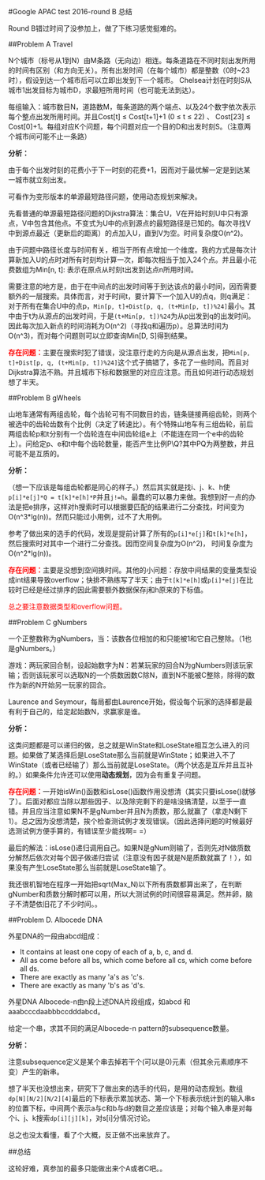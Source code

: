 #Google APAC test 2016-round B 总结

Round B错过时间了没参加上，做了下练习感觉挺难的。

##Problem A Travel

N个城市（标号从1到N）由M条路（无向边）相连。每条道路在不同时刻出发所用的时间有区别（和方向无关）。所有出发时间（在每个城市）都是整数（0时~23时），假设到达一个城市后可以立即出发到下一个城市。 Chelsea计划在时刻S从城市1出发目标为城市D，求最短所用时间（也可能无法到达）。

每组输入：城市数目N，道路数M，每条道路的两个端点、以及24个数字依次表示每个整点出发所用时间。并且Cost[t] ≤ Cost[t+1]+1 (0 ≤ t ≤ 22) 、 Cost[23] ≤ Cost[0]+1。每组对应K个问题，每个问题对应一个目的D和出发时刻S。（注意两个城市间可能不止一条路）

**分析：**

由于每个出发时刻的花费小于下一时刻的花费+1，因而对于最优解一定是到达某一城市就立刻出发。

可看作为变形版本的单源最短路径问题，使用动态规划来解决。

先看普通的单源最短路径问题的Dijkstra算法：集合U，V在开始时刻U中只有源点，V中包含其他点。不变式为U中的点到源点的最短路径是已知的。每次寻找V中到源点最近（更新后的距离）的点加入U，直到V为空。时间复杂度O(n^2)。

由于问题中路径长度与时间有关，相当于所有点增加一个维度。我的方式是每次计算新加入U的点时对所有时刻均计算一次，即每次相当于加入24个点。并且最小花费数组为Min[n, t]: 表示在原点从时刻t出发到达点n所用时间。

需要注意的地方是，由于在中间点的出发时间等于到达该点的最小时间，因而需要额外的一层搜索。具体而言，对于时间t，要计算下一个加入U的点q，则q满足：对于所有在集合U中的点p，`Min[p, t]+Dist[p, q, (t+Min[p, t])%24]`最小。其中由于t为从源点的出发时间，于是`(t+Min[p, t])%24`为从p出发到q的出发时间。因此每次加入新点的时间消耗为O(n^2)（寻找q和遍历p）。总算法时间为O(n^3)，而对每个问题则可以立即查询Min[D, S]得到结果。

<font color="#FF0000">**存在问题：**</font>主要在搜索时犯了错误，没注意行走的方向是从源点出发，把`Min[p, t]+Dist[p, q, (t+Min[p, t])%24]`这个式子搞错了，多花了一些时间。而且对Dijkstra算法不熟。并且城市下标和数据里的对应应注意。而且如何进行动态规划想了半天。

##Problem B gWheels

山地车通常有两组齿轮，每个齿轮可有不同数目的齿，链条链接两组齿轮，则两个被选中的齿轮齿数有个比例（决定了转速比）。有个特殊山地车有三组齿轮，前后两组齿轮p和t分别有一个齿轮连在中间齿轮组e上（不能连在同一个e中的齿轮上）。问给定p、e和t中每个齿轮数量，能否产生比例P\Q?其中PQ为两整数，并且可能不是互质的。

**分析：**

（想一下应该是每组齿轮都是同心的样子。）然后其实就是找i、j、k、h使`p[i]*e[j]*Q = t[k]*e[h]*P`并且`j!=h`。最蠢的可以暴力来做。我想到好一点的办法是把e排序，这样对h搜索时可以根据要匹配的结果进行二分查找，时间变为O(n^3\*lg(n))。然而只能过小用例，过不了大用例。

参考了做出来的选手的代码，发现是提前计算了所有的`p[i]*e[j]`和`t[k]*e[h]`，然后搜索时对其中一个进行二分查找。因而空间复杂度为O(n^2)， 时间复杂度为O(n^2\*lg(n))。

<font color="#FF0000">**存在问题：**</font>主要是没想到空间换时间。其他的小问题：存放中间结果的变量类型设成int结果导致overflow；快排不熟练写了半天；由于`t[k]*e[h]`或`p[i]*e[j]`在比较时已经是经过排序的因此需要额外数据保存j和h原来的下标值。

<font color="#FF0000">总之要注意数据类型和overflow问题。</font>

##Problem C gNumbers

一个正整数称为gNumbers，当：该数各位相加的和只能被1和它自己整除。（1也是gNumbers。）

游戏：两玩家回合制，设起始数字为N：若某玩家的回合N为gNumbers则该玩家输；否则该玩家可以选取N的一个质数因数C除N，直到N不能被C整除，除得的数作为新的N开始另一玩家的回合。

Laurence and Seymour，每局都由Laurence开始，假设每个玩家的选择都是最有利于自己的，给定起始数N，求赢家是谁。

**分析：**

这类问题都是可以递归的做，总之就是WinState和LoseState相互怎么进入的问题。如果做了某选择后是LoseState那么当前就是WinState；如果进入不了WinState（或者已经输了）那么当前就是LoseState。（两个状态是互斥并且互补的。）如果条件允许还可以使用**动态规划**，因为会有重复子问题。

<font color="#FF0000">**存在问题：**</font>一开始isWin()函数和isLose()函数作用没想清（其实只要isLose()就够了）。后面对都应当除以那些因子、以及除完剩下的是啥没搞清楚，以至于一直错。并且应当注意如果N不是gNumber并且N为质数，那么就赢了（拿走N剩下1）。总之因为没想清楚，挨个检查测试例才发现错误。（因此选择问题的时候最好选测试例方便手算的，有错误至少能找啊= =）

最后的解法：isLose()递归调用自己。如果N是gNum则输了，否则先对N做质数分解然后依次对每个因子做递归尝试（注意没有因子就是N是质数就赢了！），如果没有产生LoseState那么当前就是LoseState输了。

我还很机智地在程序一开始把sqrt(Max_N)以下所有质数都算出来了，在判断gNumber和质数分解时都可以用，所以大测试例的时间很容易满足。然并卵，脑子不清楚依旧花了不少时间。。

##Problem D. Albocede DNA

外星DNA的一段由abcd组成：

- It contains at least one copy of each of a, b, c, and d.
- All as come before all bs, which come before all cs, which come before all ds.
- There are exactly as many 'a's as 'c's.
- There are exactly as many 'b's as 'd's.

外星DNA Albocede-n由n段上述DNA片段组成，如abcd 和 aaabcccdaabbbccdddabcd。

给定一个串，求其不同的满足Albocede-n pattern的subsequence数量。

**分析：**

注意subsequence定义是某个串去掉若干个(可以是0)元素（但其余元素顺序不变）产生的新串。

想了半天也没想出来，研究下了做出来的选手的代码，是用的动态规划。数组`dp[N][N/2][N/2][4]`最后的下标表示累加状态、第一个下标表示统计到的输入串s的位置下标，中间两个表示a与c和b与d的数目之差应该是；对每个输入串是对每个i、j、k搜索`dp[i][j][k]`，对s[i]分情况讨论。

总之也没太看懂，看了个大概，反正做不出来放弃了。

##总结

这轮好难，真参加的最多只能做出来个A或者C吧。。

</br></br></br></br>